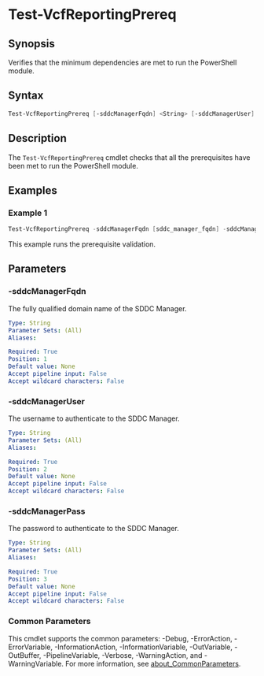 # Test-VcfReportingPrereq

## Synopsis

Verifies that the minimum dependencies are met to run the PowerShell module.

## Syntax

```powershell
Test-VcfReportingPrereq [-sddcManagerFqdn] <String> [-sddcManagerUser] <String> [-sddcManagerPass] <String> [<CommonParameters>]
```

## Description

The `Test-VcfReportingPrereq` cmdlet checks that all the prerequisites have been met to run the PowerShell module.

## Examples

### Example 1

```powershell
Test-VcfReportingPrereq -sddcManagerFqdn [sddc_manager_fqdn] -sddcManagerUser [admin_username] -sddcManagerPass [admin_password]
```

This example runs the prerequisite validation.

## Parameters

### -sddcManagerFqdn

The fully qualified domain name of the SDDC Manager.

```yaml
Type: String
Parameter Sets: (All)
Aliases:

Required: True
Position: 1
Default value: None
Accept pipeline input: False
Accept wildcard characters: False
```

### -sddcManagerUser

The username to authenticate to the SDDC Manager.

```yaml
Type: String
Parameter Sets: (All)
Aliases:

Required: True
Position: 2
Default value: None
Accept pipeline input: False
Accept wildcard characters: False
```

### -sddcManagerPass

The password to authenticate to the SDDC Manager.

```yaml
Type: String
Parameter Sets: (All)
Aliases:

Required: True
Position: 3
Default value: None
Accept pipeline input: False
Accept wildcard characters: False
```

### Common Parameters

This cmdlet supports the common parameters: -Debug, -ErrorAction, -ErrorVariable, -InformationAction, -InformationVariable, -OutVariable, -OutBuffer, -PipelineVariable, -Verbose, -WarningAction, and -WarningVariable. For more information, see [about_CommonParameters](http://go.microsoft.com/fwlink/?LinkID=113216).
